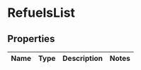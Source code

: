 # RefuelsList

## Properties
Name | Type | Description | Notes
------------ | ------------- | ------------- | -------------
